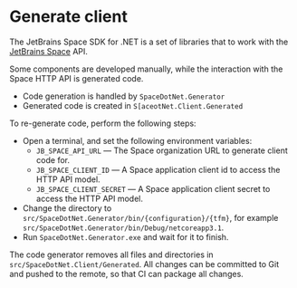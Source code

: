 # Generate client

The JetBrains Space SDK for .NET is a set of libraries that to work with the [JetBrains Space](https://jetbrains.com/space/) API.

Some components are developed manually, while the interaction with the Space HTTP API is generated code.
* Code generation is handled by `SpaceDotNet.Generator`
* Generated code is created in `S[aceotNet.Client.Generated`

To re-generate code, perform the following steps:

* Open a terminal, and set the following environment variables:
  * `JB_SPACE_API_URL` — The Space organization URL to generate client code for.
  * `JB_SPACE_CLIENT_ID` — A Space application client id to access the HTTP API model.
  * `JB_SPACE_CLIENT_SECRET` — A Space application client secret to access the HTTP API model.
* Change the directory to `src/SpaceDotNet.Generator/bin/{configuration}/{tfm}`, for example `src/SpaceDotNet.Generator/bin/Debug/netcoreapp3.1`.
* Run `SpaceDotNet.Generator.exe` and wait for it to finish.

The code generator removes all files and directories in `src/SpaceDotNet.Client/Generated`.
All changes can be committed to Git and pushed to the remote, so that CI can package all changes.